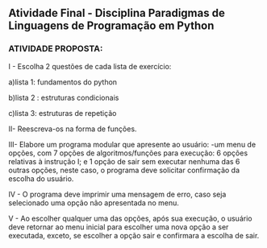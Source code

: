 ## Atividade Final - Disciplina Paradigmas de Linguagens de Programação em Python

### ATIVIDADE PROPOSTA:

I - Escolha 2 questões de cada lista de exercício:

  a)lista 1: fundamentos do python

  b)lista 2 : estruturas condicionais

  c)lista 3: estruturas de repetição

II- Reescreva-os na forma de funções.

III- Elabore um programa modular que apresente ao usuário:
-um menu de opções, com 7 opções de algoritmos/funções para execução: 6 opções relativas à instrução I; 
e 1 opção de sair sem executar nenhuma das 6 outras opções, neste caso, o programa deve solicitar confirmação da escolha do usuário.

IV - O programa deve imprimir uma mensagem de erro, caso seja selecionado uma opção não apresentada no menu.

V - Ao escolher qualquer uma das opções, após sua execução, o usuário deve retornar ao menu inicial para escolher uma nova opção a ser executada, exceto, se escolher a opção sair e confirmara a escolha de sair.
